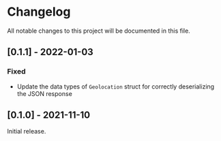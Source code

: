 # Changelog
All notable changes to this project will be documented in this file.

## [0.1.1] - 2022-01-03
### Fixed
- Update the data types of `Geolocation` struct for correctly deserializing the JSON response

## [0.1.0] - 2021-11-10

Initial release.

